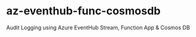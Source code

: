 # az-eventhub-func-cosmosdb
Audit Logging using Azure EventHub Stream, Function App &amp; Cosmos DB
